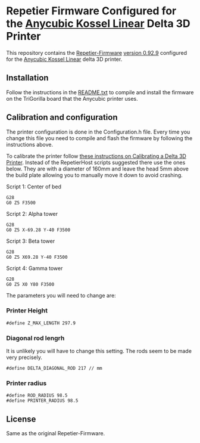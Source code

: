 Repetier Firmware Configured for the [Anycubic Kossel Linear][anycubic] Delta 3D Printer
==========

This repository contains the [Repetier-Firmware][] [version 0.92.9][ver]
configured for the [Anycubic Kossel Linear][anycubic] delta 3D printer.

[anycubic]: https://s.click.aliexpress.com/e/imu7Y7i
[Repetier-Firmware]: https://www.repetier.com/documentation/repetier-firmware/
[ver]: https://www.repetier.com/firmware/v092/

Installation
------------

Follow the instructions in the [README.txt](README.txt) to compile and install
the firmware on the TriGorilla board that the Anycubic printer uses.

Calibration and configuration
------------

The printer configuration is done in the Configuration.h file.
Every time you change this file you need to compile and flash
the firmware by following the instructions above.

To calibrate the printer follow [these instructions on Calibrating a Delta 3D Printer][minow].
Instead of the RepetierHost scripts suggested there use the ones below.
They are with a diameter of 160mm and leave the head 5mm above the
build plate allowing you to manually move it down to avoid crashing.

Script 1: Center of bed

    G28
    G0 Z5 F3500

Script 2: Alpha tower

    G28
    G0 Z5 X-69.28 Y-40 F3500

Script 3: Beta tower

    G28
    G0 Z5 X69.28 Y-40 F3500

Script 4: Gamma tower

    G28
    G0 Z5 X0 Y80 F3500

The parameters you will need to change are:

### Printer Height

    #define Z_MAX_LENGTH 297.9

### Diagonal rod lengrh

It is unlikely you will have to change this setting. The rods seem to be made
very precisely.

    #define DELTA_DIAGONAL_ROD 217 // mm

### Printer radius

    #define ROD_RADIUS 98.5
    #define PRINTER_RADIUS 98.5

[minow]: http://minow.blogspot.bg/index.html#4918805519571907051

License
-------

Same as the original Repetier-Firmware.